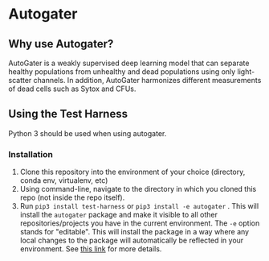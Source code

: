 
# Autogater

## Why use Autogater?
AutoGater is a weakly supervised deep learning model that can separate healthy populations from unhealthy and dead populations using only light-scatter channels. In addition, AutoGater harmonizes different measurements of dead cells such as Sytox and CFUs.

## Using the Test Harness

Python 3 should be used when using autogater.

### Installation
1. Clone this repository into the environment of your choice (directory, conda env, virtualenv, etc)
2. Using command-line, navigate to the directory in which you cloned this repo (not inside the repo itself).
3. Run `pip3 install test-harness` or `pip3 install -e autogater` .
This will install the `autogater` package and make it visible to all other repositories/projects
you have in the current environment. The `-e` option stands for "editable". This will install the package
in a way where any local changes to the package will automatically be reflected in your environment.
See [this link](https://stackoverflow.com/questions/41535915/python-pip-install-from-local-dir/41536128)
for more details.